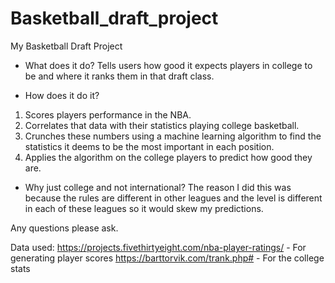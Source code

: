 # Basketball_draft_project
My Basketball Draft Project

* What does it do?
Tells users how good it expects players in college to be and where it ranks them in that draft class.

* How does it do it?
1. Scores players performance in the NBA.
2. Correlates that data with their statistics playing college basketball.
3. Crunches these numbers using a machine learning algorithm to find the statistics it deems to be the most important in each position.
4. Applies the algorithm on the college players to predict how good they are.

* Why just college and not international?
The reason I did this was because the rules are different in other leagues and the level is different in each of these leagues so it would skew my predictions.

Any questions please ask.

Data used:
https://projects.fivethirtyeight.com/nba-player-ratings/ - For generating player scores
https://barttorvik.com/trank.php# - For the college stats
